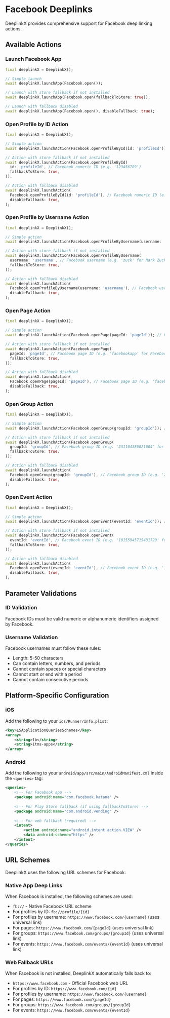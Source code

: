 # Facebook Deeplinks

DeeplinkX provides comprehensive support for Facebook deep linking actions.

## Available Actions

### Launch Facebook App
```dart
final deeplinkX = DeeplinkX();

// Simple launch
await deeplinkX.launchApp(Facebook.open());

// Launch with store fallback if not installed
await deeplinkX.launchApp(Facebook.open(fallbackToStore: true));

// Launch with fallback disabled
await deeplinkX.launchApp(Facebook.open(), disableFallback: true);
```

### Open Profile by ID Action
```dart
final deeplinkX = DeeplinkX();

// Simple action
await deeplinkX.launchAction(Facebook.openProfileById(id: 'profileId')); // Facebook numeric ID (e.g. '123456789')

// Action with store fallback if not installed
await deeplinkX.launchAction(Facebook.openProfileById(
  id: 'profileId', // Facebook numeric ID (e.g. '123456789')
  fallbackToStore: true,
));

// Action with fallback disabled
await deeplinkX.launchAction(
  Facebook.openProfileById(id: 'profileId'), // Facebook numeric ID (e.g. '123456789')
  disableFallback: true,
);
```

### Open Profile by Username Action
```dart
final deeplinkX = DeeplinkX();

// Simple action
await deeplinkX.launchAction(Facebook.openProfileByUsername(username: 'username')); // Facebook username (e.g. 'zuck' for Mark Zuckerberg)

// Action with store fallback if not installed
await deeplinkX.launchAction(Facebook.openProfileByUsername(
  username: 'username', // Facebook username (e.g. 'zuck' for Mark Zuckerberg)
  fallbackToStore: true,
));

// Action with fallback disabled
await deeplinkX.launchAction(
  Facebook.openProfileByUsername(username: 'username'), // Facebook username (e.g. 'zuck' for Mark Zuckerberg)
  disableFallback: true,
);
```

### Open Page Action
```dart
final deeplinkX = DeeplinkX();

// Simple action
await deeplinkX.launchAction(Facebook.openPage(pageId: 'pageId')); // Facebook page ID (e.g. 'facebookapp' for Facebook's official page)

// Action with store fallback if not installed
await deeplinkX.launchAction(Facebook.openPage(
  pageId: 'pageId', // Facebook page ID (e.g. 'facebookapp' for Facebook's official page)
  fallbackToStore: true,
));

// Action with fallback disabled
await deeplinkX.launchAction(
  Facebook.openPage(pageId: 'pageId'), // Facebook page ID (e.g. 'facebookapp' for Facebook's official page)
  disableFallback: true,
);
```

### Open Group Action
```dart
final deeplinkX = DeeplinkX();

// Simple action
await deeplinkX.launchAction(Facebook.openGroup(groupId: 'groupId')); // Facebook group ID (e.g. '231104380821004' for Flutter Community group)

// Action with store fallback if not installed
await deeplinkX.launchAction(Facebook.openGroup(
  groupId: 'groupId', // Facebook group ID (e.g. '231104380821004' for Flutter Community group)
  fallbackToStore: true,
));

// Action with fallback disabled
await deeplinkX.launchAction(
  Facebook.openGroup(groupId: 'groupId'), // Facebook group ID (e.g. '231104380821004' for Flutter Community group)
  disableFallback: true,
);
```

### Open Event Action
```dart
final deeplinkX = DeeplinkX();

// Simple action
await deeplinkX.launchAction(Facebook.openEvent(eventId: 'eventId')); // Facebook event ID (e.g. '10155945715431729' for F8 Conference)

// Action with store fallback if not installed
await deeplinkX.launchAction(Facebook.openEvent(
  eventId: 'eventId', // Facebook event ID (e.g. '10155945715431729' for F8 Conference)
  fallbackToStore: true,
));

// Action with fallback disabled
await deeplinkX.launchAction(
  Facebook.openEvent(eventId: 'eventId'), // Facebook event ID (e.g. '10155945715431729' for F8 Conference)
  disableFallback: true,
);
```

## Parameter Validations

### ID Validation
Facebook IDs must be valid numeric or alphanumeric identifiers assigned by Facebook.

### Username Validation
Facebook usernames must follow these rules:
- Length: 5-50 characters
- Can contain letters, numbers, and periods
- Cannot contain spaces or special characters
- Cannot start or end with a period
- Cannot contain consecutive periods

## Platform-Specific Configuration

### iOS
Add the following to your `ios/Runner/Info.plist`:
```xml
<key>LSApplicationQueriesSchemes</key>
<array>
    <string>fb</string>
    <string>itms-apps</string>
</array>
```

### Android
Add the following to your `android/app/src/main/AndroidManifest.xml` inside the `<queries>` tag:
```xml
<queries>
    <!-- For Facebook app -->
    <package android:name="com.facebook.katana" />
    
    <!-- For Play Store fallback (if using fallbackToStore) -->
    <package android:name="com.android.vending" />
    
    <!-- For web fallback (required) -->
    <intent>
        <action android:name="android.intent.action.VIEW" />
        <data android:scheme="https" />
    </intent>
</queries>
```

## URL Schemes

DeeplinkX uses the following URL schemes for Facebook:

### Native App Deep Links
When Facebook is installed, the following schemes are used:
- `fb://` - Native Facebook URL scheme
- For profiles by ID: `fb://profile/{id}`
- For profiles by username: `https://www.facebook.com/{username}` (uses universal link)
- For pages: `https://www.facebook.com/{pageId}` (uses universal link)
- For groups: `https://www.facebook.com/groups/{groupId}` (uses universal link)
- For events: `https://www.facebook.com/events/{eventId}` (uses universal link)

### Web Fallback URLs
When Facebook is not installed, DeeplinkX automatically falls back to:
- `https://www.facebook.com` - Official Facebook web URL
- For profiles by ID: `https://www.facebook.com/{id}`
- For profiles by username: `https://www.facebook.com/{username}`
- For pages: `https://www.facebook.com/{pageId}`
- For groups: `https://www.facebook.com/groups/{groupId}`
- For events: `https://www.facebook.com/events/{eventId}`